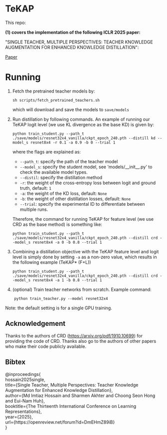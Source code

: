 # TeKAP

This repo:

**(1) covers the implementation of the following ICLR 2025 paper:**

"SINGLE TEACHER, MULTIPLE PERSPECTIVES: TEACHER KNOWLEDGE AUGMENTATION FOR ENHANCED KNOWLEDGE DISTILLATION":

<p><a href="https://openreview.net/forum?id=DmEHmZ89iB">Paper</a></p>


# Running

1. Fetch the pretrained teacher models by:

    ```
    sh scripts/fetch_pretrained_teachers.sh
    ```
   which will download and save the models to `save/models`
   
2. Run distillation by following commands. An example of running our TeKAP logit level (we use KL divergence as the base KD) is given by:

    ```
    python train_student.py --path_t ./save/models/resnet32x4_vanilla/ckpt_epoch_240.pth --distill kd --model_s resnet8x4 -r 0.1 -a 0.9 -b 0 --trial 1
    ```
    where the flags are explained as:
    - `--path_t`: specify the path of the teacher model
    - `--model_s`: specify the student model, see 'models/\_\_init\_\_.py' to check the available model types.
    - `--distil`: specify the distillation method
    - `-r`: the weight of the cross-entropy loss between logit and ground truth, default: `1`
    - `-a`: the weight of the KD loss, default: `None`
    - `-b`: the weight of other distillation losses, default: `None`
    - `--trial`: specify the experimental ID to differentiate between multiple runs.
    
    Therefore, the command for running TeKAP for feature level (we use CRD as the base method) is something like:
    ```
    python train_student.py --path_t ./save/models/resnet32x4_vanilla/ckpt_epoch_240.pth --distill crd --model_s resnet8x4 -a 0 -b 0.8 --trial 1
    ```
    
3. Combining a distillation objective with the TeKAP feature level and logit level is simply done by setting `-a` as a non-zero value, which results in the following example (TeKAP* (F+L))
    ```
    python train_student.py --path_t ./save/models/resnet32x4_vanilla/ckpt_epoch_240.pth --distill crd --model_s resnet8x4 -a 1 -b 0.8 --trial 1     
    ```

4. (optional) Train teacher networks from scratch. Example command:
```
	python train_teacher.py --model resnet32x4
```

Note: the default setting is for a single GPU training. 


## Acknowledgement

Thanks to the authors of CRD (https://arxiv.org/pdf/1910.10699) for providing the code of CRD. Thanks also go to the authors of other papers who make their code publicly available.


## Bibtex
<p>
@inproceedings{<br>
hossain2025single,<br>
title={Single Teacher, Multiple Perspectives: Teacher Knowledge Augmentation for Enhanced Knowledge Distillation},<br>
author={Md Imtiaz Hossain and Sharmen Akhter and Choong Seon Hong and Eui-Nam Huh},<br>
booktitle={The Thirteenth International Conference on Learning Representations},<br>
year={2025},<br>
url={https://openreview.net/forum?id=DmEHmZ89iB}<br>
}
</p>
